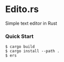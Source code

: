 # Edito.rs
Simple text editor in Rust
### Quick Start
```console
$ cargo build
$ cargo install --path .
$ ers
```
